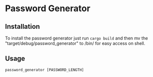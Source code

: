 # Password Generator

## Installation

To install the password generator just run `cargo build` and then mv the "target/debug/password_generator" to /bin/ for
easy access on shell.

## Usage

`password_generator [PASSWORD_LENGTH]`